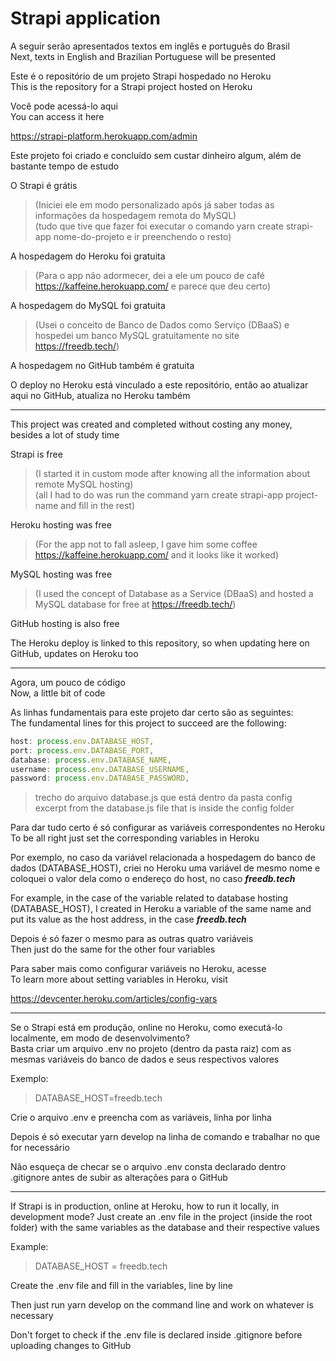 # Strapi application

A seguir serão apresentados textos em inglês e português do Brasil  
Next, texts in English and Brazilian Portuguese will be presented  

Este é o repositório de um projeto Strapi hospedado no Heroku  
This is the repository for a Strapi project hosted on Heroku

Você pode acessá-lo aqui   
You can access it here

https://strapi-platform.herokuapp.com/admin  

Este projeto foi criado e concluído sem custar dinheiro algum, além de bastante tempo de estudo  

O Strapi é grátis  
> (Iniciei ele em modo personalizado após já saber todas as informações da hospedagem remota do MySQL)  
> (tudo que tive que fazer foi executar o comando yarn create strapi-app nome-do-projeto e ir preenchendo o resto)

A hospedagem do Heroku foi gratuita  
> (Para o app não adormecer, dei a ele um pouco de café https://kaffeine.herokuapp.com/ e parece que deu certo)  

A hospedagem do MySQL foi gratuita  
> (Usei o conceito de Banco de Dados como Serviço (DBaaS) e hospedei um banco MySQL gratuitamente no site https://freedb.tech/)  

A hospedagem no GitHub também é gratuita  

O deploy no Heroku está vinculado a este repositório, então ao atualizar aqui no GitHub, atualiza no Heroku também  

***
  
This project was created and completed without costing any money, besides a lot of study time  

Strapi is free  
> (I started it in custom mode after knowing all the information about remote MySQL hosting)  
> (all I had to do was run the command yarn create strapi-app project-name and fill in the rest)  

Heroku hosting was free  
> (For the app not to fall asleep, I gave him some coffee https://kaffeine.herokuapp.com/ and it looks like it worked)

MySQL hosting was free  
> (I used the concept of Database as a Service (DBaaS) and hosted a MySQL database for free at https://freedb.tech/)

GitHub hosting is also free

The Heroku deploy is linked to this repository, so when updating here on GitHub, updates on Heroku too

***

Agora, um pouco de código  
Now, a little bit of code  

As linhas fundamentais para este projeto dar certo são as seguintes:  
The fundamental lines for this project to succeed are the following:  

```javascript
host: process.env.DATABASE_HOST,
port: process.env.DATABASE_PORT,
database: process.env.DATABASE_NAME,
username: process.env.DATABASE_USERNAME,
password: process.env.DATABASE_PASSWORD,
```
> trecho do arquivo database.js que está dentro da pasta config  
> excerpt from the database.js file that is inside the config folder  

Para dar tudo certo é só configurar as variáveis correspondentes no Heroku  
To be all right just set the corresponding variables in Heroku  

Por exemplo, no caso da variável relacionada a hospedagem do banco de dados (DATABASE_HOST), criei no Heroku uma variável de mesmo nome 
e coloquei o valor dela como o endereço do host, no caso **_freedb.tech_**  

For example, in the case of the variable related to database hosting (DATABASE_HOST), I created in Heroku a variable of the same name
and put its value as the host address, in the case **_freedb.tech_**  

Depois é só fazer o mesmo para as outras quatro variáveis  
Then just do the same for the other four variables  

Para saber mais como configurar variáveis no Heroku, acesse  
To learn more about setting variables in Heroku, visit  

https://devcenter.heroku.com/articles/config-vars


***

Se o Strapi está em produção, online no Heroku, como executá-lo localmente, em modo de desenvolvimento?  
Basta criar um arquivo .env no projeto (dentro da pasta raiz) com as mesmas variáveis do banco de dados e seus respectivos valores  

Exemplo:  
> DATABASE_HOST=freedb.tech  

Crie o arquivo .env e preencha com as variáveis, linha por linha  

Depois é só executar yarn develop na linha de comando e trabalhar no que for necessário  

Não esqueça de checar se o arquivo .env consta declarado dentro .gitignore antes de subir as alterações para o GitHub  

***  

If Strapi is in production, online at Heroku, how to run it locally, in development mode?
Just create an .env file in the project (inside the root folder) with the same variables as the database and their respective values

Example:
> DATABASE_HOST = freedb.tech  

Create the .env file and fill in the variables, line by line  

Then just run yarn develop on the command line and work on whatever is necessary  

Don't forget to check if the .env file is declared inside .gitignore before uploading changes to GitHub  
